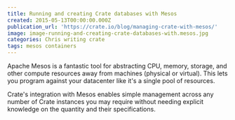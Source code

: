 ```yaml
---
title: Running and creating Crate databases with Mesos
created: 2015-05-13T00:00:00.000Z
publication_url: 'https://crate.io/blog/managing-crate-with-mesos/'
image: image-running-and-creating-crate-databases-with.mesos.jpg
categories: Chris writing crate
tags: mesos containers
---
```


Apache Mesos is a fantastic tool for abstracting CPU, memory, storage, and other compute resources away from machines (physical or virtual). This lets you program against your datacenter like it's a single pool of resources.

Crate's integration with Mesos enables simple management across any number of Crate instances you may require without needing explicit knowledge on the quantity and their specifications.
